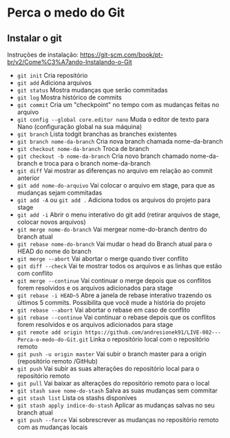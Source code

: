 # Perca o medo do Git

## Instalar o git
Instruções de instalação: https://git-scm.com/book/pt-br/v2/Come%C3%A7ando-Instalando-o-Git


* `git init` Cria repositório
* `git add` Adiciona arquivos
* `git status` Mostra mudanças que serão commitadas
* `git log` Mostra histórico de commits
* `git commit` Cria um "checkpoint" no tempo com as mudanças feitas no arquivo
* `git config --global core.editor nano` Muda o editor de texto para Nano (configuração global na sua máquina)
* `git branch` Lista todgit branchas as branches existentes
* `git branch nome-da-branch` Cria nova branch chamada nome-da-branch
* `git checkout nome-da-branch` Troca de branch
* `git checkout -b nome-da-branch` Cria novo branch chamado nome-da-branch e troca para o branch nome-da-branch
* `git diff` Vai mostrar as diferenças no arquivo em relação ao commit anterior
* `git add nome-do-arquivo` Vai colocar o arquivo em stage, para que as mudanças sejam commitadas
* `git add -A` ou `git add .` Adiciona todos os arquivos do projeto para stage
* `git add -i` Abrir o menu interativo do git add (retirar arquivos de stage, colocar novos arquivos)
* `git merge nome-do-branch` Vai mergear nome-do-branch dentro do branch atual
* `git rebase nome-do-branch` Vai mudar o head do Branch atual para o HEAD do nome do branch
* `git merge --abort` Vai abortar o merge quando tiver conflito
* `git diff --check` Vai te mostrar todos os arquivos e as linhas que estão com conflito
* `git merge --continue` Vai continuar o merge depois que os conflitos forem resolvidos e os arquivos adicionados para stage
* `git rebase -i HEAD~5` Abre a janela de rebase interativo trazendo os últimos 5 commits. Possibilita que você mude a história do projeto
* `git rebase --abort` Vai abortar o rebase em caso de conflito
* `git rebase --continue` Vai continuar o rebase depois que os conflitos forem resolvidos e os arquivos adicionados para stage
* `git remote add origin https://github.com/andresionek91/LIVE-002---Perca-o-medo-do-Git.git` Linka o repositório local com o repositório remoto
* `git push -u origin master` Vai subir o branch master para a origin (repositório remoto /GitHub)
* `git push` Vai subir as suas alterações do repositório local para o repositório remoto
* `git pull` Vai baixar as alterações do repositório remoto para o local
* `git stash save nome-do-stash` Salva as suas mudanças sem commitar
* `git stash list` Lista os stashs disponíves
* `git stash apply indice-do-stash` Aplicar as mudanças salvas no seu branch atual
* `git push --force` Vai sobrescrever as mudanças no repositório remoto com as mudanças locais
